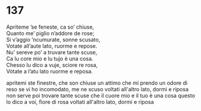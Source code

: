 # 137
  
Apriteme ’se feneste, ca so’ chiuse,  
Quanto me’ piglio n’addore de rose;  
Si v’aggio ’ncumurate, sonne scusato,  
Votate all’aute lato, ruorme e repose.  
Nu’ sereve po’ a truvare tante scuse,  
Ca lu core mio e lu tujo è una cosa.  
Chesso lu dico a vuje, sciore re rosa,  
Vòtate a l’atu lato ruorme e reposa.

apritemi ste finestre, che son chiuse
un attimo che mi prendo un odore di reso
se vi ho incomodato, me ne scuso
voltati all'altro lato, dormi e riposa
non serve poi trovare tante scuse
che il cuore mio e il tuo è una cosa
questo lo dico a voi, fiore di rosa
voltati all'altro lato, dormi e riposa

